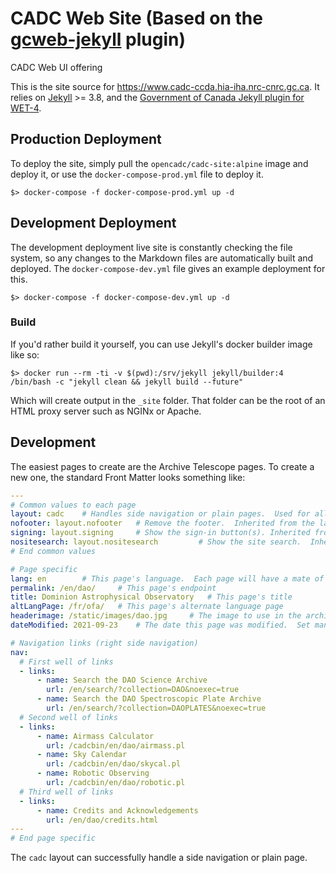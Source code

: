 # CADC Web Site (Based on the [gcweb-jekyll](https://github.com/wet-boew-gcweb-jekyll) plugin)
CADC Web UI offering

This is the site source for https://www.cadc-ccda.hia-iha.nrc-cnrc.gc.ca.  It relies on [Jekyll](https://jekyll.org) >= 3.8, and the [Government of Canada Jekyll plugin for WET-4](https://github.com/wet-boew/gcweb-jekyll).

## Production Deployment

To deploy the site, simply pull the `opencadc/cadc-site:alpine` image and deploy it, or use the `docker-compose-prod.yml` file to deploy it.

`$> docker-compose -f docker-compose-prod.yml up -d`

## Development Deployment

The development deployment live site is constantly checking the file system, so any changes to the Markdown files are automatically built and deployed.   The `docker-compose-dev.yml` file gives an example
deployment for this.

`$> docker-compose -f docker-compose-dev.yml up -d`

### Build

If you'd rather build it yourself, you can use Jekyll's docker builder image like so:

`$> docker run --rm -ti -v $(pwd):/srv/jekyll jekyll/builder:4 /bin/bash -c "jekyll clean && jekyll build --future"`

Which will create output in the `_site` folder.  That folder can be the root of an HTML proxy server such as NGINx or Apache.

## Development

The easiest pages to create are the Archive Telescope pages.  To create a new one, the standard Front Matter looks something like:

```yaml
---
# Common values to each page
layout: cadc    # Handles side navigation or plain pages.  Used for all pages in the CADC site.
nofooter: layout.nofooter   # Remove the footer.  Inherited from the layout.
signing: layout.signing     # Show the sign-in button(s). Inherited from the layout.
nositesearch: layout.nositesearch         # Show the site search.  Inherited from the layout.
# End common values

# Page specific
lang: en        # This page's language.  Each page will have a mate of the other language (en, fr)
permalink: /en/dao/     # This page's endpoint
title: Dominion Astrophysical Observatory   # This page's title
altLangPage: /fr/ofa/   # This page's alternate language page
headerimage: /static/images/dao.jpg     # The image to use in the archive page's header.  [OPTIONAL]
dateModified: 2021-09-23    # The date this page was modified.  Set manually.

# Navigation links (right side navigation)
nav:
  # First well of links
  - links:
      - name: Search the DAO Science Archive 
        url: /en/search/?collection=DAO&noexec=true
      - name: Search the DAO Spectroscopic Plate Archive
        url: /en/search/?collection=DAOPLATES&noexec=true
  # Second well of links
  - links:
      - name: Airmass Calculator
        url: /cadcbin/en/dao/airmass.pl
      - name: Sky Calendar
        url: /cadcbin/en/dao/skycal.pl
      - name: Robotic Observing
        url: /cadcbin/en/dao/robotic.pl
  # Third well of links
  - links:
      - name: Credits and Acknowledgements
        url: /en/dao/credits.html
---
# End page specific
```

The `cadc` layout can successfully handle a side navigation or plain page.
